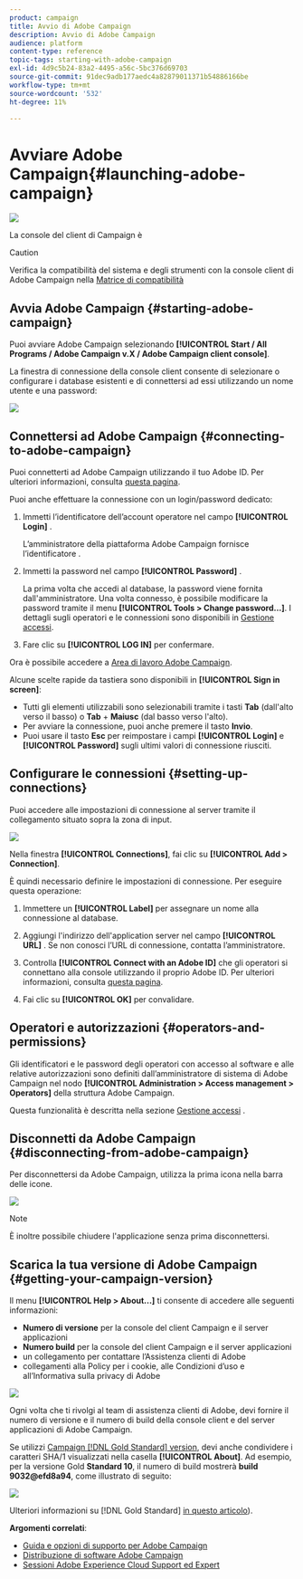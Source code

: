 ```yaml
---
product: campaign
title: Avvio di Adobe Campaign
description: Avvio di Adobe Campaign
audience: platform
content-type: reference
topic-tags: starting-with-adobe-campaign
exl-id: 4d9c5b24-83a2-4495-a56c-5bc376d69703
source-git-commit: 91dec9adb177aedc4a82879011371b54886166be
workflow-type: tm+mt
source-wordcount: '532'
ht-degree: 11%

---
```


# Avviare Adobe Campaign{#launching-adobe-campaign}

![](../../assets/v7-only.svg)

La console del client di Campaign è

>[!CAUTION]
>
>Verifica la compatibilità del sistema e degli strumenti con la console client di Adobe Campaign nella [Matrice di compatibilità](../../rn/using/compatibility-matrix.md#ClientConsoleoperatingsystems)

## Avvia Adobe Campaign {#starting-adobe-campaign}

Puoi avviare Adobe Campaign selezionando **[!UICONTROL Start / All Programs / Adobe Campaign v.X / Adobe Campaign client console]**.

La finestra di connessione della console client consente di selezionare o configurare i database esistenti e di connettersi ad essi utilizzando un nome utente e una password:

![](assets/acc-logon.png)

## Connettersi ad Adobe Campaign {#connecting-to-adobe-campaign}

Puoi connetterti ad Adobe Campaign utilizzando il tuo Adobe ID. Per ulteriori informazioni, consulta [questa pagina](../../integrations/using/about-adobe-id.md).

Puoi anche effettuare la connessione con un login/password dedicato:

1. Immetti l’identificatore dell’account operatore nel campo **[!UICONTROL Login]** .

   L’amministratore della piattaforma Adobe Campaign fornisce l’identificatore .

1. Immetti la password nel campo **[!UICONTROL Password]** .

   La prima volta che accedi al database, la password viene fornita dall&#39;amministratore. Una volta connesso, è possibile modificare la password tramite il menu **[!UICONTROL Tools > Change password...]**. I dettagli sugli operatori e le connessioni sono disponibili in [Gestione accessi](../../platform/using/access-management.md).

1. Fare clic su **[!UICONTROL LOG IN]** per confermare.<!--You can also press the **Enter** key to launch connection.-->

Ora è possibile accedere a [Area di lavoro Adobe Campaign](../../platform/using/adobe-campaign-workspace.md).

Alcune scelte rapide da tastiera sono disponibili in **[!UICONTROL Sign in screen]**:
* Tutti gli elementi utilizzabili sono selezionabili tramite i tasti **Tab** (dall&#39;alto verso il basso) o **Tab** + **Maiusc** (dal basso verso l&#39;alto).
* Per avviare la connessione, puoi anche premere il tasto **Invio**.
* Puoi usare il tasto **Esc** per reimpostare i campi **[!UICONTROL Login]** e **[!UICONTROL Password]** sugli ultimi valori di connessione riusciti.

## Configurare le connessioni {#setting-up-connections}

Puoi accedere alle impostazioni di connessione al server tramite il collegamento situato sopra la zona di input.

![](assets/s_ncs_user_connections_management.png)

Nella finestra **[!UICONTROL Connections]**, fai clic su **[!UICONTROL Add > Connection]**.

È quindi necessario definire le impostazioni di connessione. Per eseguire questa operazione:

1. Immettere un **[!UICONTROL Label]** per assegnare un nome alla connessione al database.

1. Aggiungi l&#39;indirizzo dell&#39;application server nel campo **[!UICONTROL URL]** . Se non conosci l’URL di connessione, contatta l’amministratore.

1. Controlla **[!UICONTROL Connect with an Adobe ID]** che gli operatori si connettano alla console utilizzando il proprio Adobe ID. Per ulteriori informazioni, consulta [questa pagina](../../integrations/using/about-adobe-id.md).

1. Fai clic su **[!UICONTROL OK]** per convalidare.

## Operatori e autorizzazioni {#operators-and-permissions}

Gli identificatori e le password degli operatori con accesso al software e alle relative autorizzazioni sono definiti dall’amministratore di sistema di Adobe Campaign nel nodo **[!UICONTROL Administration > Access management > Operators]** della struttura Adobe Campaign.

Questa funzionalità è descritta nella sezione [Gestione accessi](../../platform/using/access-management.md) .

## Disconnetti da Adobe Campaign {#disconnecting-from-adobe-campaign}

Per disconnettersi da Adobe Campaign, utilizza la prima icona nella barra delle icone.

![](assets/s_ncs_user_deconnexion.png)

>[!NOTE]
>
>È inoltre possibile chiudere l&#39;applicazione senza prima disconnettersi.

## Scarica la tua versione di Adobe Campaign {#getting-your-campaign-version}

Il menu **[!UICONTROL Help > About...]** ti consente di accedere alle seguenti informazioni:

* **Numero di versione** per la console del client Campaign e il server applicazioni
* **Numero build** per la console del client Campaign e il server applicazioni
* un collegamento per contattare l’Assistenza clienti di Adobe
* collegamenti alla Policy per i cookie, alle Condizioni d’uso e all’Informativa sulla privacy di Adobe

![](assets/about-acc.png)

Ogni volta che ti rivolgi al team di assistenza clienti di Adobe, devi fornire il numero di versione e il numero di build della console client e del server applicazioni di Adobe Campaign.

Se utilizzi [Campaign [!DNL Gold Standard] version](../../rn/using/gold-standard.md), devi anche condividere i caratteri SHA/1 visualizzati nella casella **[!UICONTROL About]**. Ad esempio, per la versione Gold **Standard 10**, il numero di build mostrerà **build 9032@efd8a94**, come illustrato di seguito:

![](assets/about-acc-gs.png)

Ulteriori informazioni su [!DNL Gold Standard] [in questo articolo](../../rn/using/gs-overview.md)).

**Argomenti correlati**:

* [Guida e opzioni di supporto per Adobe Campaign](../../support.md)
* [Distribuzione di software Adobe Campaign](https://experience.adobe.com/#/downloads/content/software-distribution/it/campaign.html)
* [Sessioni Adobe Experience Cloud Support ed Expert](https://helpx.adobe.com/it/enterprise/admin-guide.html/enterprise/using/support-for-experience-cloud.ug.html)
